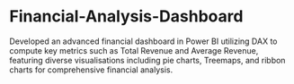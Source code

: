 # Financial-Analysis-Dashboard
Developed an advanced financial dashboard in Power BI utilizing DAX to compute key metrics such as Total Revenue and Average Revenue, featuring diverse visualisations including pie charts, Treemaps, and ribbon charts for comprehensive financial analysis.
